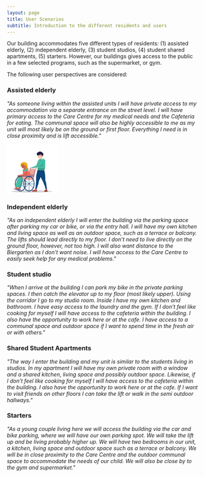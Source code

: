 ```yaml
---
layout: page
title: User Scenarios 
subtitle: Introduction to the different residents and users  
---
```


Our building accommodates five different types of residents: (1) assisted elderly, (2) independent elderly, (3) student studios, (4) student shared apartments, (5) starters. However, our buildings gives access to the public in a few selected programs, such as the supermarket, or gym. 

The following user perspectives are considered:

### Assisted elderly 
*"As someone living within the assisted units I will have private access to my accommodation via a separate entrance on the street level. I will have primary access to the Care Centre for my medical needs and the Cafeteria for eating. The communal space will also be highly accessible to me as my unit will most likely be on the ground or first floor. Everything I need is in close proximity and is lift accessible."*

![Text_test](assets/img/assisted_elderly.png)

### Independent elderly
*"As an independent elderly I will enter the building via the parking space after parking my car or bike, or via the entry hall. I will have my own kitchen and living space as well as an outdoor space, such as a terrace or balcony. The lifts should lead directly to my floor. I don’t need to live directly on the ground floor, however, not too high. I will also want distance to the Biergarten as I don’t want noise. I will have access to the Care Centre to easily seek help for any medical problems."*

### Student studio
*"When I arrive at the building I can park my bike in the private parking spaces. I then catch the elevator up to my floor (most likely upper). Using the corridor I go to my studio room. Inside I have my own kitchen and bathroom. I have easy access to the laundry and the gym. If I don’t feel like cooking for myself I will have access to the cafeteria within the building. I also have the opportunity to work here or at the cafe. I have access to a communal space and outdoor space if I want to spend time in the fresh air or with others."*

### Shared Student Apartments 
*"The way I enter the building and my unit is similar to the students living in studios. In my apartment I will have my own private room with a window and a shared kitchen, living space and possibly outdoor space. Likewise, if I don’t feel like cooking for myself I will have access to the cafeteria within the building. I also have the opportunity to work here or at the cafe. If I want to visit friends on other floors I can take the lift or walk in the semi outdoor hallways."*

### Starters
*"As a young couple living here we will access the building via the car and bike parking, where we will have our own parking spot. We will take the lift up and be living probably higher up. We will have two bedrooms in our unit, a kitchen, living space and outdoor space such as a terrace or balcony. We will be in close proximity to the Care Centre and the outdoor communal space to accommodate the needs of our child. We will also be close by to the gym and supermarket."*







